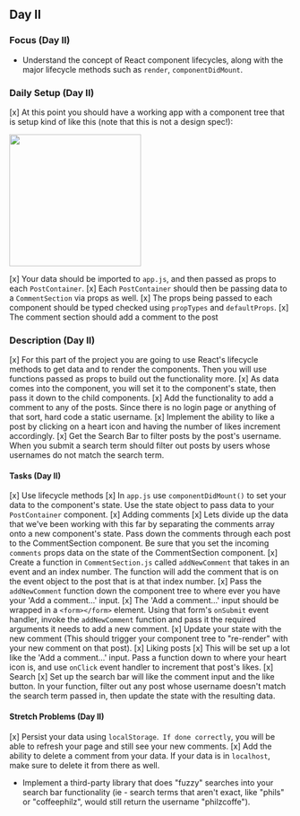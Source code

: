 ## Day II

### Focus (Day II)

- Understand the concept of React component lifecycles, along with the major lifecycle methods such as `render`, `componentDidMount`.

### Daily Setup (Day II)

[x] At this point you should have a working app with a component tree that is setup kind of like this (note that this is not a design spec!):

<img src='/assets/InstaClone-componentStructure.jpg' width='235' />

[x] Your data should be imported to `app.js`, and then passed as props to each `PostContainer`.
[x] Each `PostContainer` should then be passing data to a `CommentSection` via props as well.
[x] The props being passed to each component should be typed checked using `propTypes` and `defaultProps`.
[x] The comment section should add a comment to the post

### Description (Day II)

[x] For this part of the project you are going to use React's lifecycle methods to get data and to render the components. Then you will use functions passed as props to build out the functionality more.
[x] As data comes into the component, you will set it to the component's state, then pass it down to the child components.
[x] Add the functionality to add a comment to any of the posts. Since there is no login page or anything of that sort, hard code a static username.
[x] Implement the ability to like a post by clicking on a heart icon and having the number of likes increment accordingly.
[x] Get the Search Bar to filter posts by the post's username. When you submit a search term should filter out posts by users whose usernames do not match the search term.

#### Tasks (Day II)

[x] Use lifecycle methods
  [x] In `app.js` use `componentDidMount()` to set your data to the component's state. Use the state object to pass data to your `PostContainer` component.
[x] Adding comments
  [x] Lets divide up the data that we've been working with this far by separating the comments array onto a new component's state. Pass down the comments through each post to the CommentSection component. Be sure that you set the incoming `comments` props data on the state of the CommentSection component.
  [x] Create a function in `CommentSection.js` called `addNewComment` that takes in an event and an index number. The function will add the comment that is on the event object to the post that is at that index number.
  [x] Pass the `addNewComment` function down the component tree to where ever you have your 'Add a comment...' input.
  [x] The 'Add a comment...' input should be wrapped in a `<form></form>` element. Using that form's `onSubmit` event handler, invoke the `addNewComment` function and pass it the required arguments it needs to add a new comment.
  [x] Update your state with the new comment (This should trigger your component tree to "re-render" with your new comment on that post).
[x] Liking posts
  [x] This will be set up a lot like the 'Add a comment...' input. Pass a function down to where your heart icon is, and use `onClick` event handler to increment that post's likes.
[x] Search
  [x] Set up the search bar will like the comment input and the like button. In your function, filter out any post whose username doesn't match the search term passed in, then update the state with the resulting data.

#### Stretch Problems (Day II)

[x] Persist your data using `localStorage`.` If done correctly`, you will be able to refresh your page and still see your new comments.
[x] Add the ability to delete a comment from your data. If your data is in `localhost`, make sure to delete it from there as well.
- Implement a third-party library that does "fuzzy" searches into your search bar functionality (ie - search terms that aren't exact, like "phils" or "coffeephilz", would still return the username "philzcoffe").
